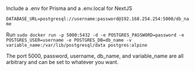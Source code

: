 Include a .env for Prisma and a .env.local for NextJS

`DATABASE_URL=postgresql://username:password@192.168.254.254:5000/db_name`

Run `sudo docker run -p 5000:5432 -d -e POSTGRES_PASSWORD=password -e POSTGRES_USER=username -e POSTGRES_DB=db_name -v variable_name:/var/lib/postgresql/data postgres:alpine`

The port 5000, password, username, db_name, and variable_name are all arbitrary and can be set to whatever you want.
